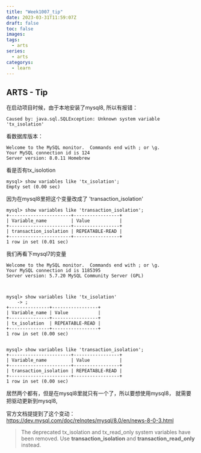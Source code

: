```yaml
---
title: "Week1007_tip"
date: 2023-03-31T11:59:07Z
draft: false 
toc: false
images:
tags:
  - arts 
series:
  - arts 
categorys:
  - learn 
---
```


## ARTS - Tip

在启动项目时候，由于本地安装了mysql8, 所以有报错：

```
Caused by: java.sql.SQLException: Unknown system variable 'tx_isolation'
```
看数据库版本：

```
Welcome to the MySQL monitor.  Commands end with ; or \g.
Your MySQL connection id is 124
Server version: 8.0.11 Homebrew

```

看是否有tx_isolotion

```
mysql> show variables like 'tx_isolation';
Empty set (0.00 sec)

```

因为在mysql8里把这个变量改成了 'transaction_isolation'

```
mysql> show variables like 'transaction_isolation';
+-----------------------+-----------------+
| Variable_name         | Value           |
+-----------------------+-----------------+
| transaction_isolation | REPEATABLE-READ |
+-----------------------+-----------------+
1 row in set (0.01 sec)
```



我们再看下mysql7的变量

```
Welcome to the MySQL monitor.  Commands end with ; or \g.
Your MySQL connection id is 1185395
Server version: 5.7.20 MySQL Community Server (GPL)



mysql> show variables like 'tx_isolation'
    -> ;
+---------------+-----------------+
| Variable_name | Value           |
+---------------+-----------------+
| tx_isolation  | REPEATABLE-READ |
+---------------+-----------------+
1 row in set (0.00 sec)


mysql> show variables like 'transaction_isolation';
+-----------------------+-----------------+
| Variable_name         | Value           |
+-----------------------+-----------------+
| transaction_isolation | REPEATABLE-READ |
+-----------------------+-----------------+
1 row in set (0.00 sec)

```
居然两个都有，但是在mysql8里就只有一个了，所以要想使用mysql8， 就需要把驱动更新到mysql8, 


官方文档提提到了这个变动：
https://dev.mysql.com/doc/relnotes/mysql/8.0/en/news-8-0-3.html


> The deprecated tx_isolation and tx_read_only system variables have been 
> removed. Use **transaction_isolation** and **transaction_read_only** instead.

